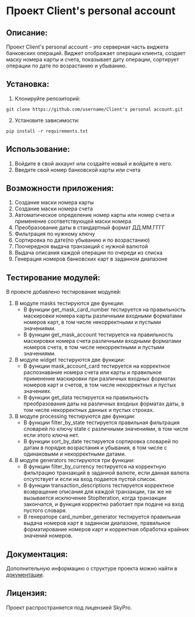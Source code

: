 # Проект Client's personal account

## Описание:
Проект Client's personal account - это серверная часть виджета банковских операций. Виджет отображает операции клиента, создает маску номера карты и счета, показывает дату операции, сортирует операции по дате по возрастанию и убыванию.

## Установка:
1. Клонируйте репозиторий:
```
git clone https://github.com/username/Client's personal account.git
```
2. Установите зависимости:
```
pip install -r requirements.txt
```

## Использование:
1. Войдите в свой аккаунт или создайте новый и войдите в него.
2. Введите свой номер банковской карты или счета

## Возможности приложения:
1. Создание маски номера карты
2. Создание маски номера счета
3. Автоматическое определение номер карты или номер счета и применение соответствующей маски номера
4. Преобразование даты в стандартный формат ДД.ММ.ГГГГ
5. Фильтрация по нужному ключу
6. Сортировка по дате(по убыванию и по возрастанию)
7. Поочередноя выдача транзакций с нужной валютой
8. Выдача описания каждой операции по очереди из списка
9. Генерация номеров банковских карт в заданном диапазоне

## Тестирование модулей:
В проекте добавлено тестирование модулей:
1. В модуле masks тестируются две функции:
   - В функции get_mask_card_number тестируется на правильность маскировки номера карты различными входными форматами 
номеров карт, в том числе некорректными и пустыми значениями.
   - В функции get_mask_account тестируется на правильность маскировки номера счета различными входными форматами 
номеров счета, в том числе некорректными и пустыми значениями.
2. В модуле widget тестируются две функции:
   - В функции mask_account_card тестируется на корректное распознавание номера счета или карты и правильное применение 
маскировки при различных входных форматах номеров карт и счетов, в том числе некорректных и пустых значениях.
   - В функции get_data тестируется на правильность преобразования даты на различных входных форматах даты, в том числе 
некорректных данных и пустых строках.
3. В модуле processing тестируются две функции:
   - В функции filter_by_state тестируется правильная фильтрация словарей по ключу state с различными значениями, 
в том числе если этого ключа нет.
   - В функции sort_by_date тестируется сортировка словарей по датам в порядке возрастания и убывания, в том числе с 
одинаковыми и некорректными датами.
4. В модуле generators тестируются три функции:
   - В функции filter_by_currency тестируется на корректную фильтрацию транзакций в заданной валюте, если данная валюта отсутствует и если на вход подается пустой список.
   - В функции transaction_descriptions тестируется корректное возвращение описания для каждой транзакции, так же не вызывается исключение StopIteration, когда транзакции закончатся, и функция корректно работает при подаче на вход пустого словаря.
   - В генераторе card_number_generator тестируется правильная выдача номеров карт в заданном диапазоне, правильное форматирование номеров карт и корректная обработка крайних значений номеров.

## Документация:
Дополнительную информацию о структуре проекта можно найти в [документации](README.md).

## Лицензия:
Проект распространяется под лицензией SkyPro.
